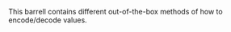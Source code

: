 <!-- @format -->

This barrell contains different out-of-the-box methods of how to encode/decode values.

